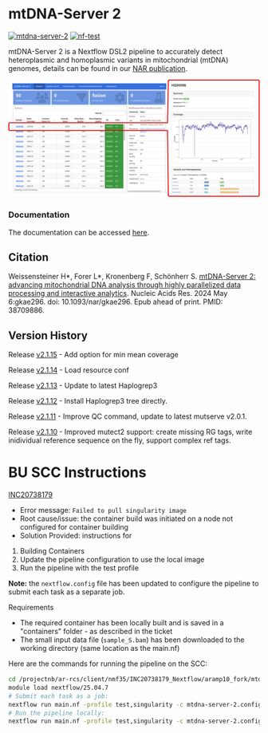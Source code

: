 # mtDNA-Server 2

[![mtdna-server-2](https://github.com/genepi/mtdna-server-2/actions/workflows/run-tests.yml/badge.svg)](https://github.com/genepi/mtdna-server-2/actions/workflows/run-tests.yml)
[![nf-test](https://img.shields.io/badge/tested_with-nf--test-337ab7.svg)](https://github.com/askimed/nf-test)

mtDNA-Server 2 is a Nextflow DSL2 pipeline to accurately detect heteroplasmic and homoplasmic variants in mitochondrial (mtDNA) genomes, details can be found in our [NAR publication](https://doi.org/10.1093/nar/gkae296). 

![image](docs/images/report.png)

### Documentation
The documentation can be accessed [here](https://mitoverse.readthedocs.io/mtdna-server/mtdna-server/). 

## Citation
Weissensteiner H*, Forer L*, Kronenberg F, Schönherr S. [mtDNA-Server 2: advancing mitochondrial DNA analysis through highly parallelized data processing and interactive analytics](https://doi.org/10.1093/nar/gkae296). Nucleic Acids Res. 2024 May 6:gkae296. doi: 10.1093/nar/gkae296. Epub ahead of print. PMID: 38709886.

## Version History

Release [v2.1.15](../../releases/tag/v2.1.15) - Add option for min mean coverage

Release [v2.1.14](../../releases/tag/v2.1.14) - Load resource conf

Release [v2.1.13](../../releases/tag/v2.1.13) - Update to latest Haplogrep3 

Release [v2.1.12](../../releases/tag/v2.1.12) - Install Haplogrep3 tree directly.

Release [v2.1.11](../../releases/tag/v2.1.11) - Improve QC command, update to latest mutserve v2.0.1.

Release [v2.1.10](../../releases/tag/v2.1.10) - Improved mutect2 support: create missing RG tags, write inidividual reference sequence on the fly, support complex ref tags.

# BU SCC Instructions

[INC20738179](https://bu.service-now.com/now/nav/ui/classic/params/target/incident.do%3Fsys_id%3D0d34ff11835c7e1076b75ddfeeaad30c)
* Error message: `Failed to pull singularity image`
* Root cause/issue: the container build was initiated on a node not configured for container building
* Solution Provided: instructions for
1. Building Containers
2. Update the pipeline configuration to use the local image
3. Run the pipeline with the test profile

**Note:** the `nextflow.config` file has been updated to configure the pipeline to submit each task as a separate job. 

Requirements
* The required container has been locally built and is saved in a "containers" folder - as described in the ticket
* The small input data file (`sample_S.bam`) has been downloaded to the working directory (same location as the main.nf)

Here are the commands for running the pipeline on the SCC:

```bash
cd /projectnb/ar-rcs/client/nmf35/INC20738179_Nextflow/aramp10_fork/mtdna-server-2
module load nextflow/25.04.7
# Submit each task as a job:
nextflow run main.nf -profile test,singularity -c mtdna-server-2.config
# Run the pipeline locally:
nextflow run main.nf -profile test,singularity -c mtdna-server-2.config -process.executor local
```


